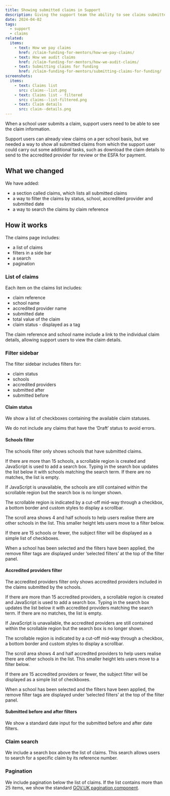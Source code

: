 ```yaml
---
title: Showing submitted claims in Support
description: Giving the support team the ability to see claims submitted by schools
date: 2024-04-02
tags:
  - support
  - claims
related:
  items:
    - text: How we pay claims
      href: /claim-funding-for-mentors/how-we-pay-claims/
    - text: How we audit claims
      href: /claim-funding-for-mentors/how-we-audit-claims/
    - text: Submitting claims for funding
      href: /claim-funding-for-mentors/submitting-claims-for-funding/
screenshots:
  items:
    - text: Claims list
      src: claims--list.png
    - text: Claims list - filtered
      src: claims--list-filtered.png
    - text: Claim details
      src: claim--details.png
---
```


When a school user submits a claim, support users need to be able to see the claim information.

Support users can already view claims on a per school basis, but we needed a way to show all submitted claims from which the support user could carry out some additional tasks, such as download the claim details to send to the accredited provider for review or the ESFA for payment.

## What we changed

We have added:

- a section called claims, which lists all submitted claims
- a way to filter the claims by status, school, accredited provider and submitted date
- a way to search the claims by claim reference
## How it works

The claims page includes:

- a list of claims
- filters in a side bar
- a search
- pagination

### List of claims

Each item on the claims list includes:

- claim reference
- school name
- accredited provider name
- submitted date
- total value of the claim
- claim status - displayed as a tag

The claim reference and school name include a link to the individual claim details, allowing support users to view the claim details.

### Filter sidebar

The filter sidebar includes filters for:

- claim status
- schools
- accredited providers
- submitted after
- submitted before

#### Claim status

We show a list of checkboxes containing the available claim statuses.

We do not include any claims that have the ‘Draft’ status to avoid errors.

#### Schools filter

The schools filter only shows schools that have submitted claims.

If there are more than 15 schools, a scrollable region is created and JavaScript is used to add a search box. Typing in the search box updates the list below it with schools matching the search term. If there are no matches, the list is empty.

If JavaScript is unavailable, the schools are still contained within the scrollable region but the search box is no longer shown.

The scrollable region is indicated by a cut-off mid-way through a checkbox, a bottom border and custom styles to display a scrollbar.

The scroll area shows 4 and half schools to help users realise there are other schools in the list. This smaller height lets users move to a filter below.

If there are 15 schools or fewer, the subject filter will be displayed as a simple list of checkboxes.

When a school has been selected and the filters have been applied, the remove filter tags are displayed under ‘selected filters’ at the top of the filter panel.

#### Accredited providers filter

The accredited providers filter only shows accredited providers included in the claims submitted by the schools.

If there are more than 15 accredited providers, a scrollable region is created and JavaScript is used to add a search box. Typing in the search box updates the list below it with accredited providers matching the search term. If there are no matches, the list is empty.

If JavaScript is unavailable, the accredited providers are still contained within the scrollable region but the search box is no longer shown.

The scrollable region is indicated by a cut-off mid-way through a checkbox, a bottom border and custom styles to display a scrollbar.

The scroll area shows 4 and half accredited providers to help users realise there are other schools in the list. This smaller height lets users move to a filter below.

If there are 15 accredited providers or fewer, the subject filter will be displayed as a simple list of checkboxes.

When a school has been selected and the filters have been applied, the remove filter tags are displayed under ‘selected filters’ at the top of the filter panel.

#### Submitted before and after filters

We show a standard date input for the submitted before and after date filters.

### Claim search

We include a search box above the list of claims. This search allows users to search for a specific claim by its reference number.

### Pagination

We include pagination below the list of claims. If the list contains more than 25 items, we show the standard [GOV.UK pagination component](https://design-system.service.gov.uk/components/pagination/).
